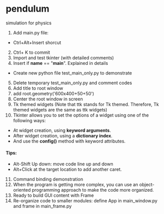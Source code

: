 # pendulum
simulation for physics

1. Add main.py file:
 - Ctrl+Alt+Insert shorcut
2. Ctrl+ K to commit
3. Import and test tkinter (with detailed comments)
4. Insert if __name__ == "__main__". Explained in details
- Create new python file test_main_only.py to demonstrate
5. Delete temporary test_main_only.py and comment codes
6. Add title to root window
7. add root.geometry('600x400+50+50') 
8. Center the root window in screen
9. Tk themed widgets (Note that ttk stands for Tk themed. 
Therefore, Tk themed widgets are the same as ttk widgets)
10. Tkinter allows you to set the options of a widget using one of the following ways:
- At widget creation, using **keyword arguments**.
- After widget creation, using a **dictionary index**.
- And use the **config()** method with keyword attributes.

####  Tips: 

- Alt-Shift Up down: move code line up and down
- Alt+Click at the target location to add another caret.
11. Command binding demonstration
12. When the program is getting more complex, you can use an object-oriented programming approach to make the code more organized.
13. Ready to build GUI content with Frame
14. Re-organize code to smaller modules: define App in main_window.py and frame in main_frame.py